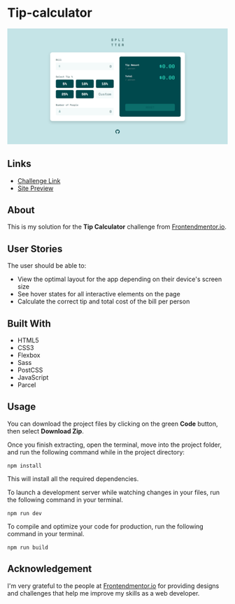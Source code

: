 # Tip-calculator
![](src/assets/images/solution-screenshot.png)

## Links
- [Challenge Link](https://www.frontendmentor.io/challenges/tip-calculator-app-ugJNGbJUX)
- [Site Preview](https://robinjmm-tip-calc.vercel.app/)

## About
This is my solution for the **Tip Calculator** challenge from [Frontendmentor.io](https://www.frontendmentor.io/challenges/tip-calculator-app-ugJNGbJUX).

## User Stories
The user should be able to:
- View the optimal layout for the app depending on their device's screen size
- See hover states for all interactive elements on the page
- Calculate the correct tip and total cost of the bill per person

## Built With
- HTML5
- CSS3
- Flexbox
- Sass
- PostCSS
- JavaScript
- Parcel

## Usage
You can download the project files by clicking on the green **Code** button,  then select **Download Zip**.

Once you finish extracting, open the terminal, move into the project folder, and run the following command while in the project directory:

```
npm install
```

This will install all the required dependencies.

To launch a development server while watching changes in your files, run the following command in your terminal.

```
npm run dev
```

To compile and optimize your code for production, run the following command in your terminal.

```
npm run build
```

## Acknowledgement
I'm very grateful to the people at [Frontendmentor.io](https://www.frontendmentor.io) for providing designs and challenges that help me improve my skills as a web developer.